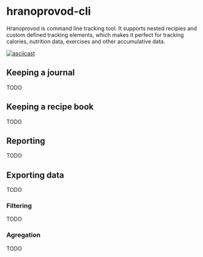 # hranoprovod-cli

Hranoprovod is command line tracking tool. It supports nested recipies and custom defined tracking elements, which makes it perfect for tracking calories, nutrition data, exercises and other accumulative data.

[![asciicast](https://asciinema.org/a/257200.svg)](https://asciinema.org/a/257200)

## Keeping a journal

TODO

## Keeping a recipe book

TODO

## Reporting

TODO

## Exporting data

TODO

### Filtering

TODO

### Agregation

TODO